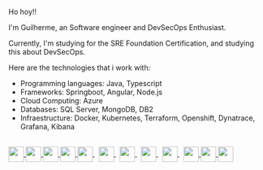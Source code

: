 <div>
   <p>Ho hoy!!</p>
   <p>I'm Guilherme, an Software engineer and DevSecOps Enthusiast.<p/>
      <p>Currently, I'm studying for the SRE Foundation Certification, and studying this about DevSecOps.</p>
      <p>Here are the technologies that i work with: </p>
      <ul>
         <li>Programming languages: Java, Typescript</li>
         <li>Frameworks: Springboot, Angular, Node.js</li>
         <li>Cloud Computing: Azure</li>
         <li>Databases: SQL Server, MongoDB, DB2</li>
         <li>Infraestructure: Docker, Kubernetes, Terraform, Openshift, Dynatrace, Grafana, Kibana</li>
      </ul>
<div/>
  
   <br>
    

 <div>
    <a href="https://git-scm.com/">
     <img src="https://cdn.jsdelivr.net/gh/devicons/devicon/icons/linux/linux-original.svg"  width="30" height="30" align="center" />
    <a/>
    <a href="https://git-scm.com/">
      <img src="https://cdn.jsdelivr.net/gh/devicons/devicon/icons/git/git-original.svg"  width="30" height="30" align="center" />
    <a/>
    <a href="https://www.mysql.com/">
      <img src="https://cdn.jsdelivr.net/gh/devicons/devicon/icons/mysql/mysql-original-wordmark.svg"  width="30" height="30" align="center" />
   <a/>
   <a href="https://spring.io/" >
      <img src="https://cdn.jsdelivr.net/gh/devicons/devicon/icons/spring/spring-original.svg" width="30" height="30" align="center"  />
   <a/>
   <a href="https://www.oracle.com/java/technologies/downloads/">
      <img src="https://cdn.jsdelivr.net/gh/devicons/devicon/icons/java/java-original.svg" width="30" height="30" align="center">
   <a/>
      &nbsp
   <a href="https://developer.mozilla.org/pt-BR/docs/Web/JavaScript">
      <img src="https://cdn.jsdelivr.net/gh/devicons/devicon/icons/javascript/javascript-original.svg" width="30" height="30" align="center">
   <a/>
      &nbsp
   <a href="https://www.python.org/">
       <img src="https://cdn.jsdelivr.net/gh/devicons/devicon/icons/python/python-original.svg" width="30" height="30" align="center">
   <a/>
      &nbsp
  <a href="https://www.terraform.io/">
            <img src="https://cdn.jsdelivr.net/gh/devicons/devicon/icons/terraform/terraform-original.svg" width="30" height="30" align="center"/>
   <a/>
   &nbsp
    <a href="https://www.docker.com/">
            <img src="https://cdn.jsdelivr.net/gh/devicons/devicon/icons/docker/docker-original.svg" width="30" height="30" align="center"/>
    <a/>
     &nbsp
  <a href="https://kubernetes.io/">
    <img src="https://cdn.jsdelivr.net/gh/devicons/devicon/icons/kubernetes/kubernetes-plain.svg" width="30" height="30" align="center"/>
    <a/>
  <a href="https://nodejs.org/en/">
    <img src="https://cdn.jsdelivr.net/gh/devicons/devicon/icons/nodejs/nodejs-original-wordmark.svg" width="30" height="30" align="center"/>
    <a/>
  <a href="https://azure.microsoft.com/pt-br/">
    <img src="https://cdn.jsdelivr.net/gh/devicons/devicon/icons/azure/azure-original.svg" width="30" height="30" align="center"/>
        <a/>
</div>
